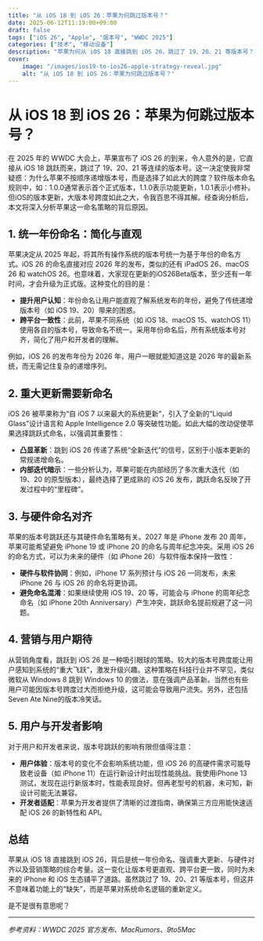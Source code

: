 ```yaml
---
title: "从 iOS 18 到 iOS 26：苹果为何跳过版本号？"
date: 2025-06-12T11:19:00+09:00
draft: false
tags: ["iOS 26", "Apple", "版本号", "WWDC 2025"]
categories: ["技术", "移动设备"]
description: "苹果为何从 iOS 18 直接跳到 iOS 26，跳过了 19、20、21 等版本号？本文深入探讨苹果版本号命名的变化原因与背后的逻辑。"
cover:
    image: "/images/ios19-to-ios26-apple-strategy-reveal.jpg" 
    alt: "从 iOS 18 到 iOS 26：苹果为何跳过版本号？"
---
```


# 从 iOS 18 到 iOS 26：苹果为何跳过版本号？

在 2025 年的 WWDC 大会上，苹果宣布了 iOS 26 的到来，令人意外的是，它直接从 iOS 18 跳跃而来，跳过了 19、20、21 等连续的版本号。这一决定使我非常疑惑：为什么苹果不按顺序递增版本号，而是选择了如此大的跨度？软件版本命名规则中，如：1.0.0通常表示首个正式版本，1.1.0表示功能更新，1.0.1表示小修补。但iOS的版本更新，大版本号跨度如此之大，令我百思不得其解。经查询分析后，本文将深入分析苹果这一命名策略的背后原因。

## 1. 统一年份命名：简化与直观

苹果决定从 2025 年起，将其所有操作系统的版本号统一为基于年份的命名方式。iOS 26 的命名直接对应 2026 年的发布，类似的还有 iPadOS 26、macOS 26 和 watchOS 26。也意味着，大家现在更新的iOS26Beta版本，至少还有一年时间，才会升级为正式版。这种变化的目的是：

- **提升用户认知**：年份命名让用户能直观了解系统发布的年份，避免了传统递增版本号（如 iOS 19、20）带来的困惑。
- **跨平台一致性**：此前，苹果不同系统（如 iOS 18、macOS 15、watchOS 11）使用各自的版本号，导致命名不统一。采用年份命名后，所有系统版本号对齐，简化了用户和开发者的理解。

例如，iOS 26 的发布年份为 2026 年，用户一眼就能知道这是 2026 年的最新系统，而无需记住复杂的递增序列。

## 2. 重大更新需要新命名

iOS 26 被苹果称为“自 iOS 7 以来最大的系统更新”，引入了全新的“Liquid Glass”设计语言和 Apple Intelligence 2.0 等突破性功能。如此大幅的改动促使苹果选择跳跃式命名，以强调其重要性：

- **凸显革新**：跳到 iOS 26 传递了系统“全新迭代”的信号，区别于小版本更新的常规递增命名。
- **内部迭代暗示**：一些分析认为，苹果可能在内部经历了多次重大迭代（如 19、20 的原型版本），最终选择了更成熟的 iOS 26 发布，跳跃命名反映了开发过程中的“里程碑”。

## 3. 与硬件命名对齐

苹果的版本号跳跃还与其硬件命名策略有关。2027 年是 iPhone 发布 20 周年，苹果可能希望避免 iPhone 19 或 iPhone 20 的命名与周年纪念冲突。采用 iOS 26 的命名方式，可以为未来的硬件（如 iPhone 26）与软件版本保持一致性：

- **硬件与软件协同**：例如，iPhone 17 系列预计与 iOS 26 一同发布，未来 iPhone 26 与 iOS 26 的命名将更协调。
- **避免命名混淆**：如果继续使用 iOS 19、20 等，可能会与 iPhone 的周年纪念命名（如 iPhone 20th Anniversary）产生冲突，跳跃命名提前规避了这一问题。

## 4. 营销与用户期待

从营销角度看，跳跃到 iOS 26 是一种吸引眼球的策略。较大的版本号跨度能让用户感知到系统的“重大飞跃”，激发升级兴趣。这种策略在科技行业并不罕见，类似微软从 Windows 8 跳到 Windows 10 的做法，意在强调产品革新。当然也有些用户可能因版本号跨度过大而拒绝升级，这可能会导致用户流失。另外，还包括Seven Ate Nine的版本冷笑话。

## 5. 用户与开发者影响

对于用户和开发者来说，版本号跳跃的影响有限但值得注意：

- **用户体验**：版本号的变化不会影响系统功能，但 iOS 26 的高硬件需求可能导致老设备（如 iPhone 11）在运行新设计时出现性能挑战。我使用iPhone 13 测试，发现在运行新版本时，性能表现良好。但再老型号的机器，未可知，新设计可能无法兼容。
- **开发者适配**：苹果为开发者提供了清晰的过渡指南，确保第三方应用能快速适配 iOS 26 的新特性和 API。

## 总结

苹果从 iOS 18 直接跳到 iOS 26，背后是统一年份命名、强调重大更新、与硬件对齐以及营销策略的综合考量。这一变化让版本号更直观、跨平台更一致，同时为未来的 iPhone 和 iOS 生态铺平了道路。虽然跳过了 19、20、21 等版本号，但这并不意味着功能上的“缺失”，而是苹果对系统命名逻辑的重新定义。

是不是很有意思呢？

---
*参考资料：WWDC 2025 官方发布、MacRumors、9to5Mac*